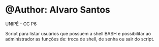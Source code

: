 # @Author: Alvaro Santos
UNIPÊ - CC P6

Script para listar  usuários que possuem a shell BASH e possibilitar ao administrador as funções de:
troca de shell, de senha ou sair do script.
